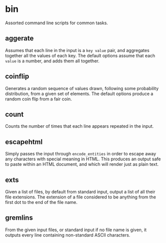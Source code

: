 bin
===

Assorted command line scripts for common tasks.

aggerate
--------

Assumes that each line in the input is a `key value` pair, and aggregates
together all the values of each key. The default options assume that each
`value` is a number, and adds them all together.

coinflip
--------

Generates a random sequence of values drawn, following some probability
distribution, from a given set of elements. The default options produce
a random coin flip from a fair coin.

count
-----

Counts the number of times that each line appears repeated in the input.

escapehtml
----------

Simply passes the input through `encode_entities` in order to escape away
any characters with special meaning in HTML. This produces an output safe to
paste within an HTML document, and which will render just as plain text.

exts
----

Given a list of files, by default from standard input, output a list of all
their file extensions. The extension of a file considered to be anything from
the first dot to the end of the file name.

gremlins
--------

From the given input files, or standard input if no file name is given, it
outputs every line containing non-standard ASCII characters.

